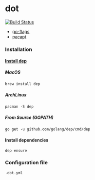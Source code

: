 # dot

[![Build Status](https://travis-ci.org/LEI/dot.svg?branch=master)](https://travis-ci.org/LEI/dot)

- [go-flags](https://github.com/jessevdk/go-flags)
- [pacapt](https://github.com/icy/pacapt)

### Installation

#### [Install dep](https://golang.github.io/dep/docs/installation.html<Paste>)

##### MacOS

    brew install dep

##### ArchLinux

    pacman -S dep

##### From Source (GOPATH)

    go get -u github.com/golang/dep/cmd/dep

#### Install dependencies

    dep ensure

### Configuration file

`.dot.yml`
